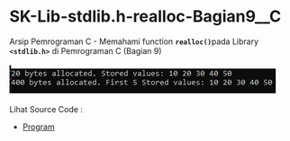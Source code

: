 # SK-Lib-stdlib.h-realloc-Bagian9__C
Arsip Pemrograman C - Memahami function <code><b>realloc()</b></code>pada Library <code><b>&lt;stdlib.h></b></code> di Pemrograman C (Bagian 9)<br><br>
<img src="https://github.com/RizkyKhapidsyah/SK-Lib-stdlib.h-realloc-Bagian9__C/blob/master/SK-Lib-stdlib.h-realloc-Bagian9__C/x64/result/001.JPG"><br><br>
Lihat Source Code : <br>
- <a href="https://github.com/RizkyKhapidsyah/SK-Lib-stdlib.h-realloc-Bagian9__C/blob/master/SK-Lib-stdlib.h-realloc-Bagian9__C/Source.c">Program</a>
